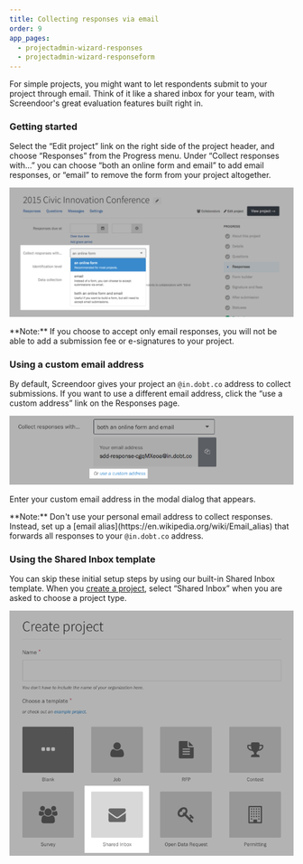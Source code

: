 ```yaml
---
title: Collecting responses via email
order: 9
app_pages:
  - projectadmin-wizard-responses
  - projectadmin-wizard-responseform
---
```


For simple projects, you might want to let respondents submit to your project through email. Think of it like a shared inbox for your team, with Screendoor's great evaluation features built right in.

### Getting started

Select the &ldquo;Edit project&rdquo; link on the right side of the project header, and choose &ldquo;Responses&rdquo; from the Progress menu. Under &ldquo;Collect responses with&hellip;&rdquo; you can choose &ldquo;both an online form and email&rdquo; to add email responses, or &ldquo;email&rdquo; to remove the form from your project altogether.

![Enabling email responses.](../images/email_responses_1.png)

<div class='alert'>
    **Note:** If you choose to accept only email responses, you will not be able to add a submission fee or e-signatures to your project.
</div>

### Using a custom email address

By default, Screendoor gives your project an <code>@in.dobt.co</code> address to collect submissions. If you want to use a different email address, click the &ldquo;use a custom address&rdquo; link on the Responses page.

![Entering a custom email address.](../images/email_responses_2.png)

Enter your custom email address in the modal dialog that appears.

<div class='alert'>
    **Note:** Don't use your personal email address to collect responses. Instead, set up a [email alias](https://en.wikipedia.org/wiki/Email_alias) that forwards all responses to your <code>@in.dobt.co</code> address.
</div>

### Using the Shared Inbox template

You can skip these initial setup steps by using our built-in Shared Inbox template. When you [create a project](/articles/screendoor/projects/creating_a_project.html), select &ldquo;Shared Inbox&rdquo; when you are asked to choose a project type.

![The Shared Inbox template.](../images/email_responses_3.png)
